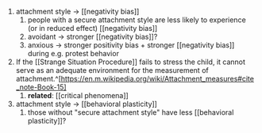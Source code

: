 1. attachment style → [[negativity bias]]
	1. people with a secure attachment style are less likely to experience (or in reduced effect) [[negativity bias]]
	2. avoidant → stronger [[negativity bias]]?
	3. anxious → stronger positivity bias + stronger [[negativity bias]] during e.g. protest behavior
2. If the [[Strange Situation Procedure]] fails to stress the child, it cannot serve as an adequate environment for the measurement of attachment.^[https://en.m.wikipedia.org/wiki/Attachment_measures#cite_note-Book-15]
	1. **related**: [[critical phenomena]]
3. attachment style → [[behavioral plasticity]]
	1. those without "secure attachment style" have less [[behavioral plasticity]]?